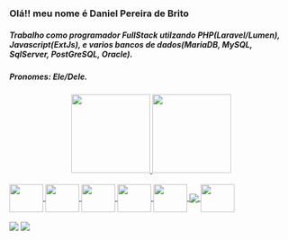 ### Olá!! meu nome é Daniel Pereira de Brito

##### Trabalho como programador FullStack utilzando PHP(Laravel/Lumen), Javascript(ExtJs), e varios bancos de dados(MariaDB, MySQL, SqlServer, PostGreSQL, Oracle).

##### Pronomes: Ele/Dele.

<div align="center">
  <a href="https://github.com/DanielPereiraBrito">
  <img height="140em" src="https://github-readme-stats.vercel.app/api?username=DanielPereiraBrito&show_icons=true&theme=dracula&include_all_commits=true&count_private=true"/>
  <img height="140em" src="https://github-readme-stats.vercel.app/api/top-langs/?username=DanielPereiraBrito&layout=compact&langs_count=7&theme=dracula"/>
</div>
  
 <div style="display: inline_block"><br>
  <img align="center"  height="50" width="60" src="https://cdn.jsdelivr.net/gh/devicons/devicon/icons/java/java-original-wordmark.svg" />
  <img align="center"  height="50" width="60" src="https://cdn.jsdelivr.net/gh/devicons/devicon/icons/php/php-original.svg" />
  <img align="center"  height="50" width="60" src="https://cdn.jsdelivr.net/gh/devicons/devicon/icons/mysql/mysql-original.svg" />
  <img align="center"  height="50" width="60" src="https://cdn.jsdelivr.net/gh/devicons/devicon/icons/postgresql/postgresql-original.svg" />
  <img align="center"  height="50" width="60" src="https://cdn.jsdelivr.net/gh/devicons/devicon/icons/python/python-original.svg" />
  <img align="center" src="https://cdn.jsdelivr.net/gh/devicons/devicon@latest/icons/laravel/laravel-original.svg" />      
  <img align="center"  height="50" width="60" src="https://cdn.jsdelivr.net/gh/devicons/devicon/icons/react/react-original-wordmark.svg" />
          
          
 </div>
  
<div><br>
  <a href="https://www.linkedin.com/in/daniel-brito-0490231ab/" target="_blank"><img src="https://img.shields.io/badge/-LinkedIn-%230077B5?style=for-the-badge&logo=linkedin&logoColor=white" target="_blank"></a> 
  <a href = "mailto:daniel.pereiradbrito@gmail.com"><img src="https://img.shields.io/badge/-Gmail-%23333?style=for-the-badge&logo=gmail&logoColor=white" target="_blank"></a>
</div>



